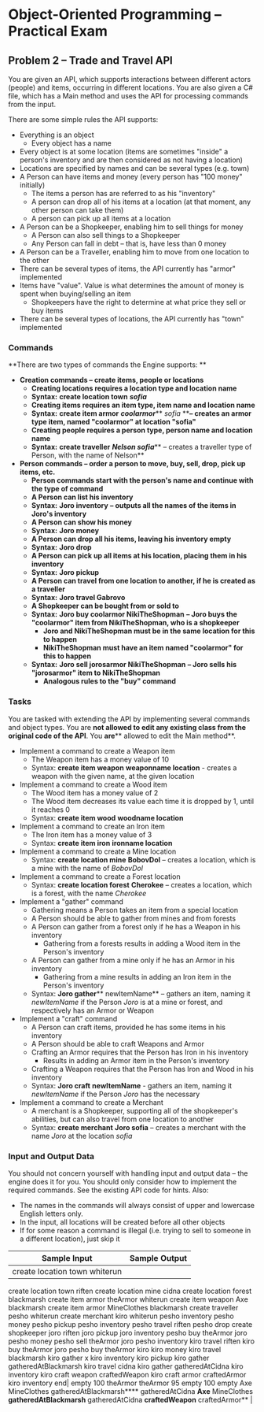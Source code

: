 # Object-Oriented Programming – Practical Exam

## Problem 2 – Trade and Travel API

You are given an API, which supports interactions between different actors (people) and items, occurring in different locations. You are also given a C# file, which has a Main method and uses the API for processing commands from the input.

There are some simple rules the API supports:

- Everything is an object
  - Every object has a name
- Every object is at some location (items are sometimes &quot;inside&quot; a person&#39;s inventory and are then considered as not having a location)
- Locations are specified by names and can be several types (e.g. town)
- A Person can have items and money (every person has &quot;100 money&quot; initially)
  - The items a person has are referred to as his &quot;inventory&quot;
  - A person can drop all of his items at a location (at that moment, any other person can take them)
  - A person can pick up all items at a location
- A Person can be a Shopkeeper, enabling him to sell things for money
  - A Person can also sell things to a Shopkeeper
  - Any Person can fall in debt – that is, have less than 0 money
- A Person can be a Traveller, enabling him to move from one location to the other
- There can be several types of items, the API currently has &quot;armor&quot; implemented
- Items have &quot;value&quot;. Value is what determines the amount of money is spent when buying/selling an item
  - Shopkeepers have the right to determine at what price they sell or buy items
- There can be  several types of locations, the API currently has &quot;town&quot; implemented

### Commands

**There are two types of commands the Engine supports:       **

- **Creation commands – create items, people or locations**
  - **Creating locations requires a location type and location name**
  - **Syntax:**  **create location town**  **_sofia_**
  - **Creating items requires an item type, item name and location name**
  - **Syntax:**  **create item armor**  **_coolarmor_**** _sofia_ ****– creates an armor type item, named &quot;coolarmor&quot; at location &quot;sofia&quot;**
  - **Creating people requires a person type, person name and location name**
  - **Syntax:**  **create traveller**  **_Nelson sofia_**** – creates a traveller type of Person, with the name of Nelson**
- **Person commands – order a person to move, buy, sell, drop, pick up items, etc.**
  - **Person commands start with the person&#39;s name and continue with the type of command**
  - **A Person can list his inventory**
  - **Syntax:**  **Joro inventory**  **– outputs all the names of the items in Joro&#39;s inventory**
  - **A Person can show his money**
  - **Syntax:**  **Joro money**
  - **A Person can drop all his items, leaving his inventory empty**
  - **Syntax:**  **Joro drop**
  - **A Person can pick up all items at his location, placing them in his inventory**
  - **Syntax:**  **Joro pickup**
  - **A Person can travel from one location to another, if he is created as a traveller**
  - **Syntax:**  **Joro travel Gabrovo**
  - **A Shopkeeper can be bought from or sold to**
  - **Syntax:**  **Joro buy coolarmor NikiTheShopman**  **– Joro buys the &quot;coolarmor&quot; item from NikiTheShopman, who is a shopkeeper**
    - **Joro and NikiTheShopman must be in the same location for this to happen**
    - **NikiTheShopman must have an item named &quot;coolarmor&quot; for this to happen**
  - **Syntax:**  **Joro sell jorosarmor NikiTheShopman**  **– Joro sells his &quot;jorosarmor&quot; item to NikiTheShopman**
    - **Analogous rules to the &quot;buy&quot; command**

### Tasks

You are tasked with extending the API by implementing several commands and object types. You are **not allowed to edit any existing class from the original code of the API**. You **are**** allowed to edit the Main method**.

- Implement a command to create a Weapon item
  - The Weapon item has a money value of 10
  - Syntax: **create item weapon**  **weaponname location**  - creates a weapon with the given name, at the given location
- Implement a command to create a Wood item
  - The Wood item has a money value of 2
  - The Wood item decreases its value each time it is dropped by 1, until it reaches 0
  - Syntax: **create item wood**  **woodname location**
- Implement a command to create an Iron item
  - The Iron item has a money value of 3
  - Syntax: **create item iron**  **ironname location**
- Implement a command to create a Mine location
  - Syntax: **create location mine**  **BobovDol** – creates a location, which is a mine with the name of _BobovDol_
- Implement a command to create a Forest location
  - Syntax: **create location forest**  **Cherokee** – creates a location, which is a forest, with the name _Cherokee_
- Implement a &quot;gather&quot; command
  - Gathering means a Person takes an item from a special location
  - A Person should be able to gather from mines and from forests
  - A Person can gather from a forest only if he has a Weapon in his inventory
    - Gathering from a forests results in adding a Wood item in the Person&#39;s inventory
  - A Person can gather from a mine only if he has an Armor in his inventory
    - Gathering from a mine results in adding an Iron item in the Person&#39;s inventory
  - Syntax: **Joro gather**** newItemName** – gathers an item, naming it _newItemName_ if the Person _Joro_ is at a mine or forest, and respectively has an Armor or Weapon
- Implement a &quot;craft&quot; command
  - A Person can craft items, provided he has some items in his inventory
  - A Person should be able to craft Weapons and Armor
  - Crafting an Armor requires that the Person has Iron in his inventory
    - Results in adding an Armor item in the Person&#39;s inventory
  - Crafting a Weapon requires that the Person has Iron and Wood in his inventory
  - Syntax: **Joro craft**  **newItemName** - gathers an item, naming it _newItemName_ if the Person _Joro_ has the necessary
- Implement a command to create a Merchant
  - A merchant is a Shopkeeper, supporting all of the shopkeeper&#39;s abilities, but can also travel from one location to another
  - Syntax: **create merchant**  **Joro sofia** – creates a merchant with the name _Joro_ at the location _sofia_

### Input and Output Data

You should not concern yourself with handling input and output data – the engine does it for you. You should only consider how to implement the required commands. See the existing API code for hints. Also:

- The names in the commands will always consist of upper and lowercase English letters only.
- In the input, all locations will be created before all other objects
- If for some reason a command is illegal (i.e. trying to sell to someone in a different location), just skip it

| Sample Input | Sample Output |
| --- | --- |
| create location town whiterun
create location town riften
create location mine cidna
create location forest blackmarsh 
create item armor theArmor whiterun
create item weapon Axe blackmarsh
create item armor MineClothes blackmarsh
create traveller pesho whiterun
create merchant kiro whiterun
pesho inventory
pesho money
pesho pickup
pesho inventory
pesho travel riften
pesho drop
create shopkeeper joro riften
joro pickup
joro inventory
pesho buy theArmor joro
pesho money
pesho sell theArmor joro
pesho inventory
kiro travel riften
kiro buy theArmor joro
pesho buy theArmor kiro
kiro money
kiro travel blackmarsh
kiro gather x
kiro inventory
kiro pickup
kiro gather gatheredAtBlackmarsh
kiro travel cidna
kiro gather gatheredAtCidna 
kiro inventory
kiro craft weapon craftedWeapon
kiro craft armor craftedArmor
kiro inventory
end|
empty
100
theArmor
theArmor
95
empty
100
empty
Axe
MineClothes
gatheredAtBlackmarsh**** gatheredAtCidna ****Axe**** MineClothes ****gatheredAtBlackmarsh**** gatheredAtCidna ****craftedWeapon**** craftedArmor** |
